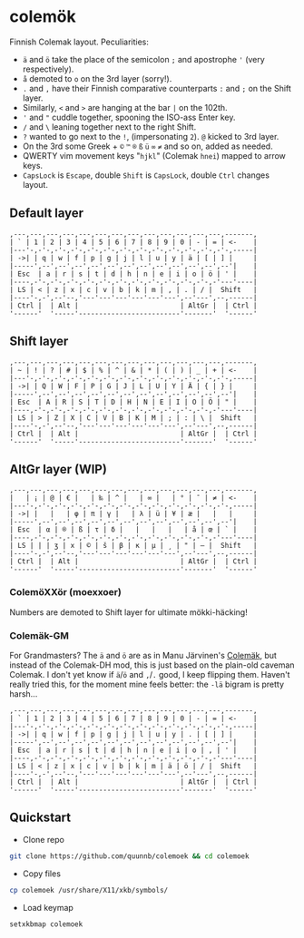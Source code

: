 # colemök

Finnish Colemak layout. Peculiarities:

- `ä` and `ö` take the place of the semicolon `;` and apostrophe `'` (very
respectively).
- `å` demoted to `o` on the 3rd layer (sorry!).
- `.` and `,` have their Finnish comparative counterparts `:` and `;` on the
Shift layer.
- Similarly, `<` and `>` are hanging at the bar `|` on the 102th.
- `'` and `"` cuddle together, spooning the ISO-ass Enter key.
- `/` and `\` leaning together next to the right Shift.
- `?` wanted to go next to the `!`, (impersonating `2`). `@` kicked to 3rd layer.
- On the 3rd some Greek + `©` `™` `®` `ß` `ü` `∞` `≠` and so on, added as needed.
- QWERTY vim movement keys "`hjkl`" (Colemak `hnei`) mapped to arrow keys.
- `CapsLock` is `Escape`, double `Shift` is `CapsLock`, double `Ctrl` changes layout.

## Default layer

```ascii-art
,---,---,---,---,---,---,---,---,---,---,---,---,---,-------,
| ` | 1 | 2 | 3 | 4 | 5 | 6 | 7 | 8 | 9 | 0 | - | = | <-    |
|---'-,-'-,-'-,-'-,-'-,-'-,-'-,-'-,-'-,-'-,-'-,-'-,-'-,-----|
| ->| | q | w | f | p | g | j | l | u | y | ä | [ | ] |     |
|-----',--',--',--',--',--',--',--',--',--',--',--',--'|    |
| Esc  | a | r | s | t | d | h | n | e | i | o | ö | ' |    |
|----,-'-,-'-,-'-,-'-,-'-,-'-,-'-,-'-,-'-,-'-,-'-,-'---'----|
| LS | < | z | x | c | v | b | k | m | , | . | / |  Shift   |
|----'-,-',--'--,'---'---'---'---'---'---',--'---',--,------|
| Ctrl |  | Alt |                         | AltGr |  | Ctrl |
'------'  '-----'-------------------------'-------'  '------'
```

## Shift layer

```ascii-art
,---,---,---,---,---,---,---,---,---,---,---,---,---,-------,
| ~ | ! | ? | # | $ | % | ^ | & | * | ( | ) | _ | + | <-    |
|---'-,-'-,-'-,-'-,-'-,-'-,-'-,-'-,-'-,-'-,-'-,-'-,-'-,-----|
| ->| | Q | W | F | P | G | J | L | U | Y | Ä | { | } |     |
|-----',--',--',--',--',--',--',--',--',--',--',--',--'|    |
| Esc  | A | R | S | T | D | H | N | E | I | O | Ö | " |    |
|----,-'-,-'-,-'-,-'-,-'-,-'-,-'-,-'-,-'-,-'-,-'-,-'---'----|
| LS | > | Z | X | C | V | B | K | M | ; | : | \ |  Shift   |
|----'-,-',--'--,'---'---'---'---'---'---',--'---',--,------|
| Ctrl |  | Alt |                         | AltGr |  | Ctrl |
'------'  '-----'-------------------------'-------'  '------'
```

## AltGr layer (WIP)

```ascii-art
,---,---,---,---,---,---,---,---,---,---,---,---,---,-------,
|   | ¡ | @ | € |   | ‰ | ^ |   | ∞ |   | ° | ¯ | ≠ | <-    |
|---'-,-'-,-'-,-'-,-'-,-'-,-'-,-'-,-'-,-'-,-'-,-'-,-'-,-----|
| ->| |   |   | φ | π | γ |   | λ | ü | ¥ | æ |   |   |     |
|-----',--',--',--',--',--',--',--',--',--',--',--',--'|    |
| Esc  | α | ® | ß | τ | δ |   |   |   |   | å | œ | ` |    |
|----,-'-,-'-,-'-,-'-,-'-,-'-,-'-,-'-,-'-,-'-,-'-,-'---'----|
| LS | | | ʒ | x | © | š | β | κ | µ | ¸ | " | – |  Shift   |
|----'-,-',--'--,'---'---'---'---'---'---',--'---',--,------|
| Ctrl |  | Alt |                         | AltGr |  | Ctrl |
'------'  '-----'-------------------------'-------'  '------'
```

### ColemöXXör (moexxoer)

Numbers are demoted to Shift layer for ultimate mökki-häcking!

### Colemäk-GM

For Grandmasters? The `ä` and `ö` are as in Manu Järvinen's [Colemäk](https://colemaek.github.io/),
but instead of the Colemak-DH mod, this is just based on the plain-old caveman Colemak.
I don't yet know if `ä`/`ö` and `,`/`.` good, I keep flipping them. Haven't
really tried this, for the moment mine feels better: the `-lä` bigram is pretty harsh...

```ascii-art
,---,---,---,---,---,---,---,---,---,---,---,---,---,-------,
| ` | 1 | 2 | 3 | 4 | 5 | 6 | 7 | 8 | 9 | 0 | - | = | <-    |
|---'-,-'-,-'-,-'-,-'-,-'-,-'-,-'-,-'-,-'-,-'-,-'-,-'-,-----|
| ->| | q | w | f | p | g | j | l | u | y | . | [ | ] |     |
|-----',--',--',--',--',--',--',--',--',--',--',--',--'|    |
| Esc  | a | r | s | t | d | h | n | e | i | o | , | ' |    |
|----,-'-,-'-,-'-,-'-,-'-,-'-,-'-,-'-,-'-,-'-,-'-,-'---'----|
| LS | < | z | x | c | v | b | k | m | ä | ö | / |  Shift   |
|----'-,-',--'--,'---'---'---'---'---'---',--'---',--,------|
| Ctrl |  | Alt |                         | AltGr |  | Ctrl |
'------'  '-----'-------------------------'-------'  '------'
```

## Quickstart

- Clone repo

```sh
git clone https://github.com/quunnb/colemoek && cd colemoek
```

- Copy files

```sh
cp colemoek /usr/share/X11/xkb/symbols/
```

- Load keymap

```sh
setxkbmap colemoek
```
